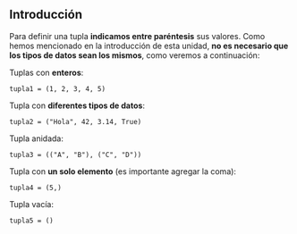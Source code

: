 ## Introducción

Para definir una tupla **indicamos entre paréntesis** sus valores. Como hemos mencionado en la introducción de esta unidad, **no es necesario que los tipos de datos sean los mismos**, como veremos a continuación:

Tuplas con **enteros**:
```
tupla1 = (1, 2, 3, 4, 5)
```

Tupla con **diferentes tipos de datos**:
```
tupla2 = ("Hola", 42, 3.14, True)
```

Tupla anidada:
```
tupla3 = (("A", "B"), ("C", "D"))
```

Tupla con **un solo elemento** (es importante agregar la coma):
```
tupla4 = (5,)
```

Tupla vacía:
```
tupla5 = ()
```





